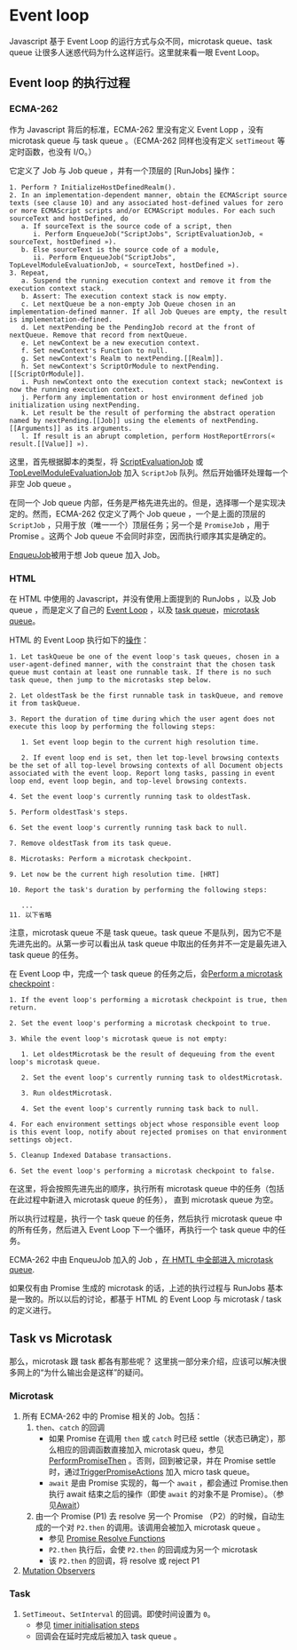 # Event loop

Javascript 基于 Event Loop 的运行方式与众不同，microtask queue、task queue 让很多人迷惑代码为什么这样运行。这里就来看一眼 Event Loop。

## Event loop 的执行过程

### ECMA-262

作为 Javascript 背后的标准，ECMA-262 里没有定义 Event Lopp ，没有 microtask queue 与 task queue 。（ECMA-262 同样也没有定义 `setTimeout` 等定时函数，也没有 I/O。）

它定义了 Job 与 Job queue ，并有一个顶层的 [RunJobs] 操作：

```nohighlight
1. Perform ? InitializeHostDefinedRealm().
2. In an implementation-dependent manner, obtain the ECMAScript source texts (see clause 10) and any associated host-defined values for zero or more ECMAScript scripts and/or ECMAScript modules. For each such sourceText and hostDefined, do
   a. If sourceText is the source code of a script, then
      i. Perform EnqueueJob("ScriptJobs", ScriptEvaluationJob, « sourceText, hostDefined »).
   b. Else sourceText is the source code of a module,
      ii. Perform EnqueueJob("ScriptJobs", TopLevelModuleEvaluationJob, « sourceText, hostDefined »).
3. Repeat,
   a. Suspend the running execution context and remove it from the execution context stack.
   b. Assert: The execution context stack is now empty.
   c. Let nextQueue be a non-empty Job Queue chosen in an implementation-defined manner. If all Job Queues are empty, the result is implementation-defined.
   d. Let nextPending be the PendingJob record at the front of nextQueue. Remove that record from nextQueue.
   e. Let newContext be a new execution context.
   f. Set newContext's Function to null.
   g. Set newContext's Realm to nextPending.[[Realm]].
   h. Set newContext's ScriptOrModule to nextPending.[[ScriptOrModule]].
   i. Push newContext onto the execution context stack; newContext is now the running execution context.
   j. Perform any implementation or host environment defined job initialization using nextPending.
   k. Let result be the result of performing the abstract operation named by nextPending.[[Job]] using the elements of nextPending.[[Arguments]] as its arguments.
   l. If result is an abrupt completion, perform HostReportErrors(« result.[[Value]] »).
```

这里，首先根据脚本的类型，将 [ScriptEvaluationJob](https://www.ecma-international.org/ecma-262/#sec-scriptevaluationjob) 或 [TopLevelModuleEvaluationJob](https://www.ecma-international.org/ecma-262/#sec-toplevelmoduleevaluationjob) 加入 `ScriptJob` 队列。然后开始循环处理每一个非空 Job queue 。

在同一个 Job queue 内部，任务是严格先进先出的。但是，选择哪一个是实现决定的。然而，ECMA-262 仅定义了两个 Job queue ，一个是上面的顶层的 `ScriptJob` ，只用于放（唯一一个）顶层任务；另一个是 `PromiseJob` ，用于 Promise 。这两个 Job queue 不会同时非空，因而执行顺序其实是确定的。

[EnqueuJob](https://www.ecma-international.org/ecma-262/#sec-enqueuejob)被用于想 Job queue 加入 Job。

### HTML

在 HTML 中使用的 Javascript，并没有使用上面提到的 RunJobs ，以及 Job queue ，而是定义了自己的 [Event Loop](https://html.spec.whatwg.org/multipage/webappapis.html#event-loop) ，以及 [task queue](https://html.spec.whatwg.org/multipage/webappapis.html#task-queue)，[microtask queue](https://html.spec.whatwg.org/multipage/webappapis.html#microtask-queue)。

HTML 的 Event Loop 执行如下的[操作](https://html.spec.whatwg.org/multipage/webappapis.html#event-loop-processing-model)：

```
1. Let taskQueue be one of the event loop's task queues, chosen in a user-agent-defined manner, with the constraint that the chosen task queue must contain at least one runnable task. If there is no such task queue, then jump to the microtasks step below.

2. Let oldestTask be the first runnable task in taskQueue, and remove it from taskQueue.

3. Report the duration of time during which the user agent does not execute this loop by performing the following steps:

   1. Set event loop begin to the current high resolution time.

   2. If event loop end is set, then let top-level browsing contexts be the set of all top-level browsing contexts of all Document objects associated with the event loop. Report long tasks, passing in event loop end, event loop begin, and top-level browsing contexts.

4. Set the event loop's currently running task to oldestTask.

5. Perform oldestTask's steps.

6. Set the event loop's currently running task back to null.

7. Remove oldestTask from its task queue.

8. Microtasks: Perform a microtask checkpoint.

9. Let now be the current high resolution time. [HRT]

10. Report the task's duration by performing the following steps:

   ...
11. 以下省略
```

注意，microtask queue 不是 task queue。task queue 不是队列，因为它不是先进先出的。从第一步可以看出从 task queue 中取出的任务并不一定是最先进入 task queue 的任务。

在 Event Loop 中，完成一个 task queue 的任务之后，会[Perform a microtask checkpoint](https://html.spec.whatwg.org/multipage/webappapis.html#perform-a-microtask-checkpoint) :

```nohighlight
1. If the event loop's performing a microtask checkpoint is true, then return.

2. Set the event loop's performing a microtask checkpoint to true.

3. While the event loop's microtask queue is not empty:

   1. Let oldestMicrotask be the result of dequeuing from the event loop's microtask queue.

   2. Set the event loop's currently running task to oldestMicrotask.

   3. Run oldestMicrotask.

   4. Set the event loop's currently running task back to null.

4. For each environment settings object whose responsible event loop is this event loop, notify about rejected promises on that environment settings object.

5. Cleanup Indexed Database transactions.

6. Set the event loop's performing a microtask checkpoint to false.
```

在这里，将会按照先进先出的顺序，执行所有 microtask queue 中的任务（包括在此过程中新进入 microtask queue 的任务）， 直到 microtask queue 为空。

所以执行过程是，执行一个 task queue 的任务，然后执行 microtask queue 中的所有任务，然后进入 Event Loop 下一个循环，再执行一个 task queue 中的任务。

ECMA-262 中由 EnqueuJob 加入的 Job ，[在 HMTL 中全部进入 microtask queue](https://html.spec.whatwg.org/multipage/webappapis.html#enqueuejob(queuename,-job,-arguments)).

如果仅有由 Promise 生成的 microtask 的话，上述的执行过程与 RunJobs 基本是一致的。所以以后的讨论，都基于 HTML 的 Event Loop 与 microtask / task 的定义进行。

## Task vs Microtask

那么，microtask 跟 task 都各有那些呢？ 这里挑一部分来介绍，应该可以解决很多网上的“为什么输出会是这样”的疑问。

### Microtask

1. 所有 ECMA-262 中的 Promise 相关的 Job。包括：
   1. `then`、`catch` 的回调
      * 如果 Promise 在调用 `then` 或 `catch` 时已经 settle（状态已确定），那么相应的回调函数直接加入 microtask queu，参见 [PerformPromiseThen](https://www.ecma-international.org/ecma-262/#sec-performpromisethen) 。否则，回到被记录，并在 Promise settle 时，通过[TriggerPromiseActions](https://www.ecma-international.org/ecma-262/#sec-triggerpromisereactions) 加入 micro task queue。
      * `await` 是由 Promise 实现的，每一个 `await` ，都会通过 Promise.then 执行 await 结束之后的操作（即使 `await` 的对象不是 Promise）。（参见[Await](https://www.ecma-international.org/ecma-262/#await)）
   2. 由一个 Promise (P1) 去 resolve 另一个 Promise （P2）的时候，自动生成的一个对 `P2.then` 的调用。该调用会被加入 microtask queue 。
      * 参见 [Promise Resolve Functions](https://www.ecma-international.org/ecma-262/#sec-promise-resolve-functions)
      * `P2.then` 执行后，会使 `P2.then` 的回调成为另一个 microtask
      * 该 `P2.then` 的回调，将 resolve 或 reject P1
2. [Mutation Observers](https://dom.spec.whatwg.org/#mutation-observers)

### Task

1. `SetTimeout`、`SetInterval` 的回调。即使时间设置为 `0`。
   * 参见 [timer initialisation steps](https://html.spec.whatwg.org/#timer-initialisation-steps)
   * 回调会在延时完成后被加入 task queue 。
